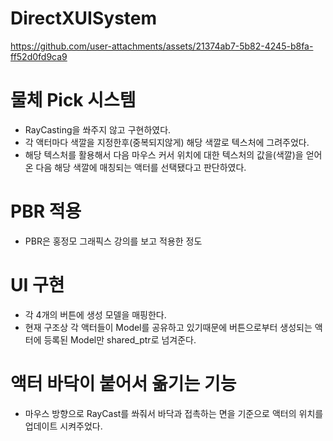 # DirectXUISystem

https://github.com/user-attachments/assets/21374ab7-5b82-4245-b8fa-ff52d0fd9ca9

# 물체 Pick 시스템
- RayCasting을 쏴주지 않고 구현하였다.
-  각 액터마다 색깔을 지정한후(중복되지않게) 해당 색깔로 텍스처에 그려주었다.
-  해당 텍스처를 활용해서 다음 마우스 커서 위치에 대한 텍스처의 값을(색깔)을 얻어온 다음 해당 색깔에 매칭되는 액터를 선택됐다고 판단하였다.
# PBR 적용
- PBR은 홍정모 그래픽스 강의를 보고 적용한 정도
# UI 구현
- 각 4개의 버튼에 생성 모델을 매핑한다.
- 현재 구조상 각 액터들이 Model를 공유하고 있기때문에 버튼으로부터 생성되는 액터에 등록된 Model만 shared_ptr로 넘겨준다.
# 액터 바닥이 붙어서 옮기는 기능
- 마우스 방향으로 RayCast를 쏴줘서 바닥과 접촉하는 면을 기준으로 액터의 위치를 업데이트 시켜주었다.

  
